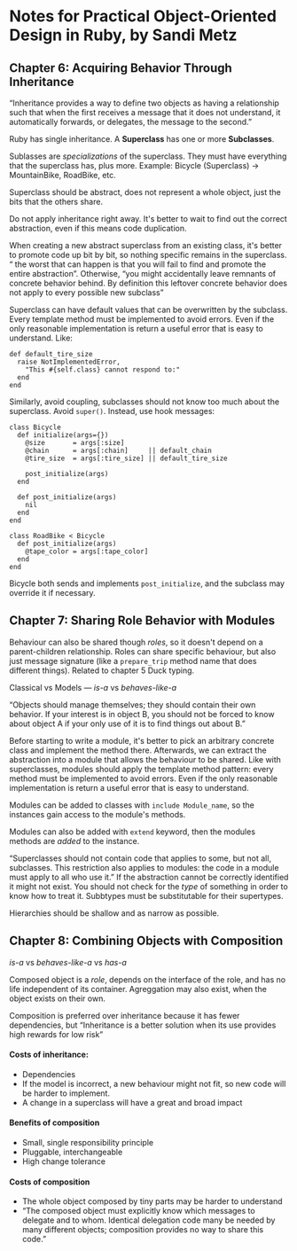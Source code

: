 # Notes for Practical Object-Oriented Design in Ruby, by Sandi Metz

## Chapter 6: Acquiring Behavior Through Inheritance

“Inheritance provides a way to define two objects as having a relationship such that when the first receives a message that it does not understand, it automatically forwards, or delegates, the message to the second.”

Ruby has single inheritance. A **Superclass** has one or more **Subclasses**.

Sublasses are _specializations_ of the superclass. They must have everything that the superclass has, plus more. Example: Bicycle (Superclass) -> MountainBike, RoadBike, etc.

Superclass should be abstract, does not represent a whole object, just the bits that the others share.

Do not apply inheritance right away. It's better to wait to find out the correct abstraction, even if this means code duplication.

When creating a new abstract superclass from an existing class, it's better to promote code up bit by bit, so nothing specific remains in the superclass. “ the worst that can happen is that you will fail to find and promote the entire abstraction”. Otherwise, “you might accidentally leave remnants of concrete behavior behind. By definition this leftover concrete behavior does not apply to every possible new subclass”

Superclass can have default values that can be overwritten by the subclass. Every template method must be implemented to avoid errors. Even if the only reasonable implementation is return a useful error that is easy to understand. Like:

```
def default_tire_size
  raise NotImplementedError,
    "This #{self.class} cannot respond to:"
  end
end
```

Similarly, avoid coupling, subclasses should not know too much about the superclass. Avoid `super()`. Instead, use hook messages:

```
class Bicycle
  def initialize(args={})
    @size       = args[:size]
    @chain      = args[:chain]     || default_chain
    @tire_size  = args[:tire_size] || default_tire_size

    post_initialize(args)   
  end

  def post_initialize(args)
    nil
  end
end

class RoadBike < Bicycle
  def post_initialize(args)
    @tape_color = args[:tape_color]
  end
end
```

Bicycle both sends and implements `post_initialize`, and the subclass may override it if necessary.

## Chapter 7: Sharing Role Behavior with Modules

Behaviour can also be shared though _roles_, so it doesn't depend on a parent-children relationship. Roles can share specific behaviour, but also just message signature (like a `prepare_trip` method name that does different things). Related to chapter 5 Duck typing.

Classical vs Models — _is-a_ vs _behaves-like-a_

“Objects should manage themselves; they should contain their own behavior. If your interest is in object B, you should not be forced to know about object A if your only use of it is to find things out about B.”

Before starting to write a module, it's better to pick an arbitrary concrete class and implement the method there. Afterwards, we can extract the abstraction into a module that allows the behaviour to be shared. Like with superclasses, modules should apply the template method pattern: every method must be implemented to avoid errors. Even if the only reasonable implementation is return a useful error that is easy to understand.

Modules can be added to classes with `include Module_name`, so the instances gain access to the module's methods.

Modules can also be added with `extend` keyword, then the modules methods are _added_ to the instance.

“Superclasses should not contain code that applies to some, but not all, subclasses. This restriction also applies to modules: the code in a module must apply to all who use it.” If the abstraction cannot be correctly identified it might not exist. You should not check for the _type_ of something in order to know how to treat it. Subbtypes must be substitutable for their supertypes.

Hierarchies should be shallow and as narrow as possible.

## Chapter 8: Combining Objects with Composition

_is-a_ vs _behaves-like-a_ vs _has-a_

Composed object is a _role_, depends on the interface of the role, and has no life independent of its container. Agreggation may also exist, when the object exists on their own.

Composition is preferred over inheritance because it has fewer dependencies, but “Inheritance is a better solution when its use provides high rewards for low risk”

#### Costs of inheritance:

- Dependencies
- If the model is incorrect, a new behaviour might not fit, so new code will be harder to implement.
- A change in a superclass will have a great and broad impact

#### Benefits of composition

- Small, single responsibility principle
- Pluggable, interchangeable
- High change tolerance

#### Costs of composition

- The whole object composed by tiny parts may be harder to understand
- “The composed object must explicitly know which messages to delegate and to whom. Identical delegation code many be needed by many different objects; composition provides no way to share this code.”
